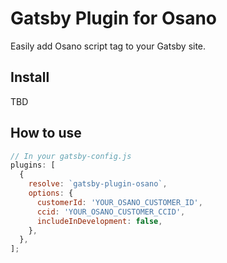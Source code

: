 # Gatsby Plugin for Osano

Easily add Osano script tag to your Gatsby site.

## Install

TBD

## How to use

```javascript
// In your gatsby-config.js
plugins: [
  {
    resolve: `gatsby-plugin-osano`,
    options: {
      customerId: 'YOUR_OSANO_CUSTOMER_ID',
      ccid: 'YOUR_OSANO_CUSTOMER_CCID',
      includeInDevelopment: false,
    },
  },
];
```